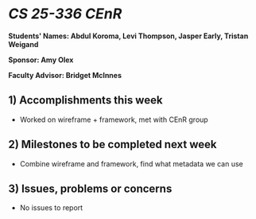 # *CS 25-336 CEnR*

**Students' Names: Abdul Koroma, Levi Thompson, Jasper Early, Tristan Weigand**

**Sponsor: Amy Olex**

**Faculty Advisor: Bridget McInnes**

## 1) Accomplishments this week ##
- Worked on wireframe + framework, met with CEnR group

## 2) Milestones to be completed next week ##
- Combine wireframe and framework, find what metadata we can use

## 3) Issues, problems or concerns ##
- No issues to report
